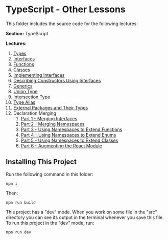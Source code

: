 # TypeScript - Other Lessons

This folder includes the source code for the following lectures:

**Section:** TypeScript

**Lectures:**

1. [Types](https://github.com/d-dmytro/react-with-typescript/blob/master/Code-Examples/TypeScript/Other-Lessons/src/Types.ts)
2. [Interfaces](https://github.com/d-dmytro/react-with-typescript/blob/master/Code-Examples/TypeScript/Other-Lessons/src/Interfaces.ts)
3. [Functions](https://github.com/d-dmytro/react-with-typescript/blob/master/Code-Examples/TypeScript/Other-Lessons/src/Functions.ts)
4. [Classes](https://github.com/d-dmytro/react-with-typescript/blob/master/Code-Examples/TypeScript/Other-Lessons/src/Classes.ts)
5. [Implementing Interfaces](https://github.com/d-dmytro/react-with-typescript/tree/master/Code-Examples/TypeScript/Other-Lessons/src/Implementing-Interfaces)
6. [Describing Constructors Using Interfaces](https://github.com/d-dmytro/react-with-typescript/blob/master/Code-Examples/TypeScript/Other-Lessons/src/Describing-Class-Constructors-Using-Interfaces.ts)
7. [Generics](https://github.com/d-dmytro/react-with-typescript/blob/master/Code-Examples/TypeScript/Other-Lessons/src/Generics.ts)
8. [Union Type](https://github.com/d-dmytro/react-with-typescript/blob/master/Code-Examples/TypeScript/Other-Lessons/src/Union-Type.ts)
9. [Intersection Type](https://github.com/d-dmytro/react-with-typescript/blob/master/Code-Examples/TypeScript/Other-Lessons/src/Intersection-Type.ts)
10. [Type Alias](https://github.com/d-dmytro/react-with-typescript/blob/master/Code-Examples/TypeScript/Other-Lessons/src/Type-Alias.ts)
11. [External Packages and Their Types](https://github.com/d-dmytro/react-with-typescript/blob/master/Code-Examples/TypeScript/Other-Lessons/src/External-Packages-and-Their-Types.ts)
12. Declaration Merging
    1. [Part 1 - Merging Interfaces](https://github.com/d-dmytro/react-with-typescript/blob/master/Code-Examples/TypeScript/Other-Lessons/src/Declaration-Merging-1.ts)
    2. [Part 2 - Merging Namespaces](https://github.com/d-dmytro/react-with-typescript/blob/master/Code-Examples/TypeScript/Other-Lessons/src/Declaration-Merging-2.ts)
    3. [Part 3 - Using Namespaces to Extend Functions](https://github.com/d-dmytro/react-with-typescript/blob/master/Code-Examples/TypeScript/Other-Lessons/src/Declaration-Merging-3.ts)
    4. [Part 4 - Using Namespaces to Extend Enums](https://github.com/d-dmytro/react-with-typescript/blob/master/Code-Examples/TypeScript/Other-Lessons/src/Declaration-Merging-4.ts)
    5. [Part 5 - Using Namespaces to Extend Classes](https://github.com/d-dmytro/react-with-typescript/blob/master/Code-Examples/TypeScript/Other-Lessons/src/Declaration-Merging-5.ts)
    6. [Part 6 - Augmenting the React Module](https://github.com/d-dmytro/react-with-typescript/blob/master/Code-Examples/TypeScript/Other-Lessons/src/Declaration-Merging-6.tsx)

## Installing This Project

Run the following command in this folder:

```
npm i
```

Then:

```
npm run build
```

This project has a "dev" mode. When you work on some file in the "src" directory you can see its output in the terminal whenever you save this file.
To run this project in the "dev" mode, run:

```
npm run dev
```
